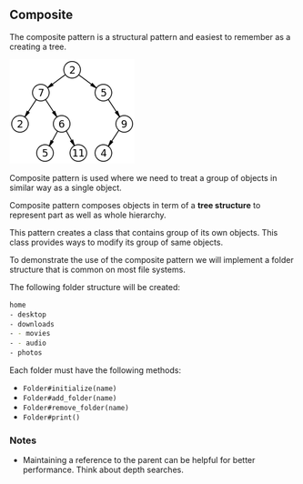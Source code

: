 ## Composite

The composite pattern is a structural pattern and easiest to remember as a creating a tree.

![](tree.png)

Composite pattern is used where we need to treat a group of objects in similar way as a single object.

Composite pattern composes objects in term of a **tree structure** to represent part as well as whole hierarchy.

This pattern creates a class that contains group of its own objects. This class provides ways to modify its group of same objects.

To demonstrate the use of the composite pattern we will implement a folder structure that is common on most file systems.

The following folder structure will be created:

```bash
home
- desktop
- downloads
- - movies
- - audio
- photos
```

Each folder must have the following methods:

* `Folder#initialize(name)`
* `Folder#add_folder(name)`
* `Folder#remove_folder(name)`
* `Folder#print()`

### Notes

* Maintaining a reference to the parent can be helpful for better performance. Think about depth searches.
